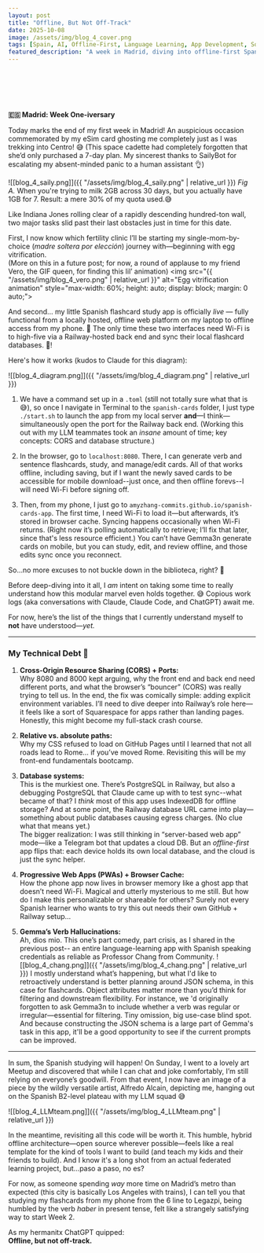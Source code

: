 ```yaml
---
layout: post
title: "Offline, But Not Off-Track"
date: 2025-10-08
image: /assets/img/blog_4_cover.png
tags: [Spain, AI, Offline-First, Language Learning, App Development, Solo-Motherhood]
featured_description: "A week in Madrid, diving into offline-first Spanish learning, LLM-powered flashcards, and the messy, magical architecture of a personal tech-meets-language experiment."
---
```


<br>
<br>
<br>
<br>

**🇪🇸 Madrid: Week One-iversary**

Today marks the end of my first week in Madrid! An auspicious occasion commemorated by my eSim card ghosting me completely just as I was trekking into Centro! 😅 (This space cadette had completely forgotten that she’d only purchased a 7-day plan. My sincerest thanks to SailyBot for escalating my absent-minded panic to a human assistant 👌)

![[blog_4_saily.png]]({{ "/assets/img/blog_4_saily.png" | relative_url }})
*Fig A.* When you're trying to milk 2GB across 30 days, but you actually have 1GB for 7. Result: a mere 30% of my quota used.😅

Like Indiana Jones rolling clear of a rapidly descending hundred-ton wall, two major tasks slid past their last obstacles just in time for this date.

First, I now know which fertility clinic I’ll be starting my single-mom-by-choice (_madre soltera por elección_) journey with—beginning with egg vitrification.  
(More on this in a future post; for now, a round of applause to my friend Vero, the GIF queen, for finding this lil’ animation)
<img src="{{ "/assets/img/blog_4_vero.png" | relative_url }}" alt="Egg vitrification animation" style="max-width: 60%; height: auto; display: block; margin: 0 auto;">

And second… my little Spanish flashcard study app is officially _live_ — fully functional from a locally hosted, offline web platform on my laptop to offline access from my phone. 🤯 The only time these two interfaces need Wi-Fi is to high-five via a Railway-hosted back end and sync their local flashcard databases. 🙌!

Here's how it works (kudos to Claude for this diagram):

![[blog_4_diagram.png]]({{ "/assets/img/blog_4_diagram.png" | relative_url }})

1. We have a command set up in a `.toml` (still not totally sure what that is 😅), so once I navigate in Terminal to the `spanish-cards` folder, I just type `./start.sh` to launch the app from my local server **and**—I think—simultaneously open the port for the Railway back end. (Working this out with my LLM teammates took an _insane_ amount of time; key concepts: CORS and database structure.)
    
2. In the browser, go to `localhost:8080`. There, I can generate verb and sentence flashcards, study, and manage/edit cards. All of that works offline, including saving, but if I want the newly saved cards to be accessible for mobile download--just once, and then offline forevs--I will need Wi-Fi before signing off.
    
3. Then, from my phone, I just go to `amyzhang-commits.github.io/spanish-cards-app`. The first time, I need Wi-Fi to load it—but afterwards, it’s stored in browser cache. Syncing happens occasionally when Wi-Fi returns. (Right now it’s polling automatically to retrieve; I’ll fix that later, since that's less resource efficient.) You can’t have Gemma3n generate cards on mobile, but you can study, edit, and review offline, and those edits sync once you reconnect.
    

So...no more excuses to not buckle down in the biblioteca, right? 🫣

Before deep-diving into it all, I *am* intent on taking some time to really understand how this modular marvel even holds together. 😅 Copious work logs (aka conversations with Claude, Claude Code, and ChatGPT) await me. 

For now, here’s the list of the things that I currently understand myself to **not** have understood—_yet._

---

### My Technical Debt 💸

1) **Cross-Origin Resource Sharing (CORS) + Ports:**  
Why 8080 and 8000 kept arguing, why the front end and back end need different ports, and what the browser’s “bouncer” (CORS) was really trying to tell us. In the end, the fix was comically simple: adding explicit environment variables. I’ll need to dive deeper into Railway’s role here—it feels like a sort of Squarespace for apps rather than landing pages. Honestly, this might become my full-stack crash course.

2) **Relative vs. absolute paths:**  
Why my CSS refused to load on GitHub Pages until I learned that not all roads lead to Rome… if you’ve moved Rome. Revisiting this will be my front-end fundamentals bootcamp.

3) **Database systems:**  
This is the murkiest one. There’s PostgreSQL in Railway, but also a debugging PostgreSQL that Claude came up with to test sync--what became of that? I _think_ most of this app uses IndexedDB for offline storage? And at some point, the Railway database URL came into play—something about public databases causing egress charges. (No clue what that means yet.)  
The bigger realization: I was still thinking in “server-based web app” mode—like a Telegram bot that updates a cloud DB. But an _offline-first_ app flips that: each device holds its own local database, and the cloud is just the sync helper. 

4) **Progressive Web Apps (PWAs) + Browser Cache:**  
How the phone app now lives in browser memory like a ghost app that doesn’t need Wi-Fi. Magical and utterly mysterious to me still. But how do I make this personalizable or shareable for others? Surely not every Spanish learner who wants to try this out needs their own GitHub + Railway setup…

5) **Gemma’s Verb Hallucinations:**  
Ah, dios mio. This one’s part comedy, part crisis, as I shared in the previous post-- an entire language-learning app with Spanish speaking credentials as reliable as Professor Chang from Community. 
![[blog_4_chang.png]]({{ "/assets/img/blog_4_chang.png" | relative_url }})
I mostly understand what’s happening, but what I'd like to retroactively understand is better planning around JSON schema, in this case for flashcards. Object attributes matter more than you’d think for filtering and downstream flexibility. For instance, we 'd originally forgotten to ask Gemma3n to include whether a verb was regular or irregular—essential for filtering. Tiny omission, big use-case blind spot. And because constructing the JSON schema is a large part of Gemma's task in this app, it'll be a good opportunity to see if the current prompts can be improved. 

---

In sum, the Spanish studying will happen! On Sunday, I went to a lovely art Meetup and discovered that while I can chat and joke comfortably, I’m still relying on everyone’s goodwill. From that event, I now have an image of a piece by the wildly versatile artist, Alfredo Alcain, depicting me, hanging out on the Spanish B2-level plateau with my LLM squad 😅

![[blog_4_LLMteam.png]]({{ "/assets/img/blog_4_LLMteam.png" | relative_url }})

In the meantime, revisiting all this code will be worth it. This humble, hybrid offline architecture—open source wherever possible—feels like a real template for the kind of tools I want to build (and teach my kids and their friends to build). And I know it's a long shot from an actual federated learning project, but...paso a paso, no es? 

For now, as someone spending _way_ more time on Madrid’s metro than expected (this city is basically Los Angeles with trains), I can tell you that studying my flashcards from my phone from the 6 line to Legazpi, being humbled by the verb _haber_ in present tense, felt like a strangely satisfying way to start Week 2.

As my hermanitx ChatGPT quipped:  
**Offline, but not off-track.**
